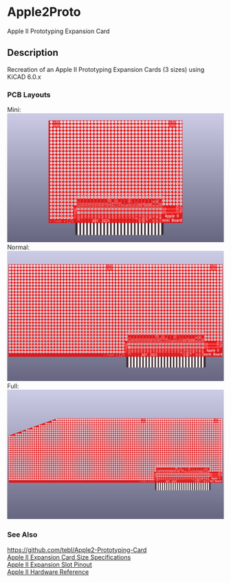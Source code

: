 # Apple2Proto
Apple II Prototyping Expansion Card

## Description
Recreation of an Apple II Prototyping Expansion Cards (3 sizes) using KiCAD 6.0.x

### PCB Layouts
Mini:
![A2mini Board Image](Apple2ProtoMini.png "Apple II Prototyping Expansion Card (mini version)")
Normal:
![A2norm Board Image](Apple2ProtoNorm.png "Apple II Prototyping Expansion Card (normal version)")
Full:
![A2full Board Image](Apple2ProtoFull.png "Apple II Prototyping Expansion Card (full version)")

### See Also
https://github.com/tebl/Apple2-Prototyping-Card <br />
[Apple II Expansion Card Size Specifications](https://github.com/ayourk/Apple2Proto/blob/master/docs/Apple_II_ExpansionCard_Spec.txt) <br />
[Apple II Expansion Slot Pinout](https://github.com/ayourk/Apple2Proto/blob/master/docs/Apple2SlotPinout.html) <br />
[Apple II Hardware Reference](https://github.com/ayourk/Apple2Proto/blob/master/docs/Apple2HardwareReference.pdf) <br />

